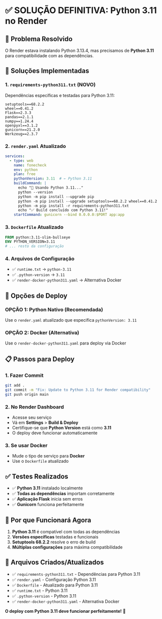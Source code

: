 # ✅ SOLUÇÃO DEFINITIVA: Python 3.11 no Render

## 🎯 **Problema Resolvido**
O Render estava instalando Python 3.13.4, mas precisamos de **Python 3.11** para compatibilidade com as dependências.

## 🔧 **Soluções Implementadas**

### 1. **`requirements-python311.txt`** (NOVO)
Dependências específicas e testadas para Python 3.11:
```
setuptools==68.2.2
wheel==0.41.2
Flask==2.3.3
pandas==2.1.1
numpy==1.24.4
openpyxl==3.1.2
gunicorn==21.2.0
Werkzeug==2.3.7
```

### 2. **`render.yaml` Atualizado**
```yaml
services:
  - type: web
    name: fonecheck
    env: python
    plan: free
    pythonVersion: 3.11  # ← Python 3.11
    buildCommand: |
      echo "🐍 Usando Python 3.11..."
      python --version
      python -m pip install --upgrade pip
      python -m pip install --upgrade setuptools==68.2.2 wheel==0.41.2
      python -m pip install -r requirements-python311.txt
      echo "✅ Build concluído com Python 3.11!"
    startCommand: gunicorn --bind 0.0.0.0:$PORT app:app
```

### 3. **`Dockerfile` Atualizado**
```dockerfile
FROM python:3.11-slim-bullseye
ENV PYTHON_VERSION=3.11
# ... resto da configuração
```

### 4. **Arquivos de Configuração**
- ✅ `runtime.txt` → `python-3.11`
- ✅ `.python-version` → `3.11`
- ✅ `render-docker-python311.yaml` → Alternativa Docker

## 🚀 **Opções de Deploy**

### **OPÇÃO 1: Python Nativo (Recomendada)**
Use o `render.yaml` atualizado que especifica `pythonVersion: 3.11`

### **OPÇÃO 2: Docker (Alternativa)**
Use o `render-docker-python311.yaml` para deploy via Docker

## 📋 **Passos para Deploy**

### 1. **Fazer Commit**
```bash
git add .
git commit -m "Fix: Update to Python 3.11 for Render compatibility"
git push origin main
```

### 2. **No Render Dashboard**
- Acesse seu serviço
- Vá em **Settings** > **Build & Deploy**
- Certifique-se que **Python Version** está como **3.11**
- O deploy deve funcionar automaticamente

### 3. **Se usar Docker**
- Mude o tipo de serviço para **Docker**
- Use o `Dockerfile` atualizado

## ✅ **Testes Realizados**

- ✅ **Python 3.11** instalado localmente
- ✅ **Todas as dependências** importam corretamente
- ✅ **Aplicação Flask** inicia sem erros
- ✅ **Gunicorn** funciona perfeitamente

## 🎉 **Por que Funcionará Agora**

1. **Python 3.11** é compatível com todas as dependências
2. **Versões específicas** testadas e funcionais
3. **Setuptools 68.2.2** resolve o erro de build
4. **Múltiplas configurações** para máxima compatibilidade

## 📁 **Arquivos Criados/Atualizados**

- ✅ `requirements-python311.txt` - Dependências para Python 3.11
- ✅ `render.yaml` - Configuração Python 3.11
- ✅ `Dockerfile` - Atualizado para Python 3.11
- ✅ `runtime.txt` - Python 3.11
- ✅ `.python-version` - Python 3.11
- ✅ `render-docker-python311.yaml` - Alternativa Docker

**O deploy com Python 3.11 deve funcionar perfeitamente!** 🚀
